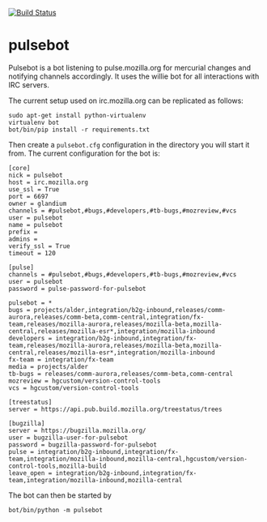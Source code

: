 [![Build Status](https://travis-ci.org/glandium/pulsebot.svg?branch=master)](https://travis-ci.org/glandium/pulsebot)

pulsebot
========

Pulsebot is a bot listening to pulse.mozilla.org for mercurial changes and notifying channels accordingly. It uses the willie bot for all interactions with IRC servers.

The current setup used on irc.mozilla.org can be replicated as follows:

```
sudo apt-get install python-virtualenv
virtualenv bot
bot/bin/pip install -r requirements.txt
```

Then create a ```pulsebot.cfg``` configuration in the directory you will start it from. The current configuration for the bot is:

```
[core]
nick = pulsebot
host = irc.mozilla.org
use_ssl = True
port = 6697
owner = glandium
channels = #pulsebot,#bugs,#developers,#tb-bugs,#mozreview,#vcs
user = pulsebot
name = pulsebot
prefix =
admins =
verify_ssl = True
timeout = 120

[pulse]
channels = #pulsebot,#bugs,#developers,#tb-bugs,#mozreview,#vcs
user = pulsebot
password = pulse-password-for-pulsebot

pulsebot = *
bugs = projects/alder,integration/b2g-inbound,releases/comm-aurora,releases/comm-beta,comm-central,integration/fx-team,releases/mozilla-aurora,releases/mozilla-beta,mozilla-central,releases/mozilla-esr*,integration/mozilla-inbound
developers = integration/b2g-inbound,integration/fx-team,releases/mozilla-aurora,releases/mozilla-beta,mozilla-central,releases/mozilla-esr*,integration/mozilla-inbound
fx-team = integration/fx-team
media = projects/alder
tb-bugs = releases/comm-aurora,releases/comm-beta,comm-central
mozreview = hgcustom/version-control-tools
vcs = hgcustom/version-control-tools

[treestatus]
server = https://api.pub.build.mozilla.org/treestatus/trees

[bugzilla]
server = https://bugzilla.mozilla.org/
user = bugzilla-user-for-pulsebot
password = bugzilla-password-for-pulsebot
pulse = integration/b2g-inbound,integration/fx-team,integration/mozilla-inbound,mozilla-central,hgcustom/version-control-tools,mozilla-build
leave_open = integration/b2g-inbound,integration/fx-team,integration/mozilla-inbound,mozilla-central
```

The bot can then be started by
```
bot/bin/python -m pulsebot
```

